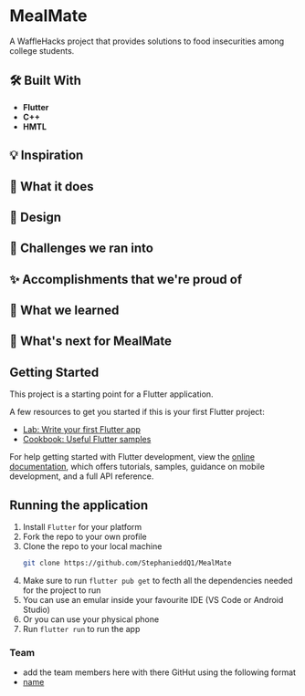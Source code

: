 # MealMate
A WaffleHacks project that provides solutions to food insecurities among college students.

## 🛠️ Built With
- **Flutter**
- **C++**
- **HMTL**

## 💡 Inspiration 

## 🤔 What it does 

## 🎨 Design

## 😤 Challenges we ran into 

## ✨ Accomplishments that we're proud of 

## 🙌 What we learned 

## 🚀 What's next for MealMate


## Getting Started

This project is a starting point for a Flutter application.

A few resources to get you started if this is your first Flutter project:

- [Lab: Write your first Flutter app](https://docs.flutter.dev/get-started/codelab)
- [Cookbook: Useful Flutter samples](https://docs.flutter.dev/cookbook)

For help getting started with Flutter development, view the
[online documentation](https://docs.flutter.dev/), which offers tutorials,
samples, guidance on mobile development, and a full API reference.

## Running the application
1. Install `Flutter` for your platform
2. Fork the repo to your own profile
3. Clone the repo to your local machine
   ```bash
   git clone https://github.com/StephanieddQ1/MealMate
   ```
4. Make sure to run `flutter pub get` to fecth all the dependencies needed for the project to run
5. You can use an emular inside your favourite IDE (VS Code or Android Studio)
6. Or you can use your physical phone
7. Run `flutter run` to run the app

### Team
- add the team members here with there GitHut using the following format 
- [name](link)
